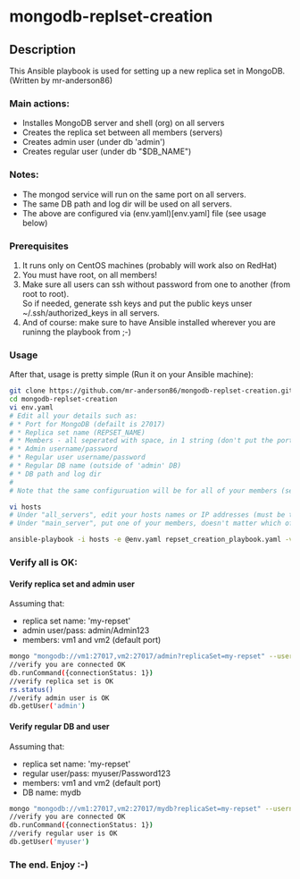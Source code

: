 # mongodb-replset-creation

## Description

This Ansible playbook is used for setting up a new replica set in MongoDB.  
(Written by mr-anderson86)

### Main actions:
* Installes MongoDB server and shell (org) on all servers
* Creates the replica set between all members (servers)
* Creates admin user (under db 'admin')
* Creates regular user (under db "$DB_NAME")

### Notes:
* The mongod service will run on the same port on all servers.
* The same DB path and log dir will be used on all servers.
* The above are configured via (env.yaml)[env.yaml] file (see usage below)

### Prerequisites
1. It runs only on CentOS machines (probably will work also on RedHat)
2. You must have root, on all members!
3. Make sure all users can ssh without password from one to another (from root to root).  
So if needed, generate ssh keys and put the public keys unser ~/.ssh/authorized_keys in all servers.
4. And of course: make sure to have Ansible installed wherever you are runinng the playbook from ;-)

### Usage
After that, usage is pretty simple (Run it on your Ansible machine):
```bash
git clone https://github.com/mr-anderson86/mongodb-replset-creation.git
cd mongodb-replset-creation
vi env.yaml
# Edit all your details such as:
# * Port for MongoDB (defailt is 27017)
# * Replica set name (REPSET_NAME)
# * Members - all seperated with space, in 1 string (don't put the port number)
# * Admin username/password
# * Regular user username/password
# * Regular DB name (outside of 'admin' DB)
# * DB path and log dir
#
# Note that the same configuruation will be for all of your members (servers)

vi hosts
# Under "all_servers", edit your hosts names or IP addresses (must be the same as "MEMBERS" in env.yaml)
# Under "main_server", put one of your members, doesn't matter which of them

ansible-playbook -i hosts -e @env.yaml repset_creation_playbook.yaml -vv
```

### Verify all is OK:

#### Verify replica set and admin user
Assuming that:
* replica set name: 'my-repset'
* admin user/pass: admin/Admin123
* members: vm1 and vm2 (default port)
```bash
mongo "mongodb://vm1:27017,vm2:27017/admin?replicaSet=my-repset" --username "admin" --password "Admin123"
//verify you are connected OK
db.runCommand({connectionStatus: 1})
//verify replica set is OK
rs.status()
//verify admin user is OK
db.getUser('admin')
```

#### Verify regular DB and user
Assuming that:
* replica set name: 'my-repset'
* regular user/pass: myuser/Password123
* members: vm1 and vm2 (default port)
* DB name: mydb
```bash
mongo "mongodb://vm1:27017,vm2:27017/mydb?replicaSet=my-repset" --username "myuser" --password "Password123"
//verify you are connected OK
db.runCommand({connectionStatus: 1})
//verify regular user is OK
db.getUser('myuser')
```

### The end. Enjoy :-)
